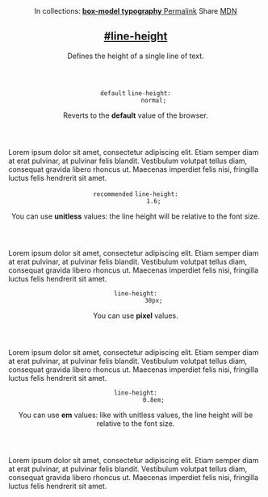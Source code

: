 <section id="line-height" class="property">
  <header class="property__header">
    <nav class="property__links">
      <span class="property__collections">
        <span>In collections:</span>
        <a href="/box-model/">
          <strong>box-model</strong>
        </a>
        <a href="/typography/">
          <strong>typography</strong>
        </a>
      </span>
      <a class="property__links-direct" href="/property/line-height/" data-property-name="line-height"
        data-tooltip="Single page for this property">Permalink</a>
      <a class="property__share" data-tooltip="Share on Twitter or Facebook" data-property-name="line-height">Share</a>
      <a target="_blank" href="https://developer.mozilla.org/en/docs/Web/CSS/line-height"
        data-tooltip="See on Mozilla Developer Network" rel="external">MDN</a>
    </nav>
    <h2 class="property__name">
      <a href="#line-height"><span>#</span>line-height</a>
    </h2>
    <div class="property__description">
      <p>Defines the height of a single line of text.</p>
    </div>
  </header>
  <section class="example">
    <header class="example__header">
      <p class="example__name">
        <code class="example--default" data-tooltip="This is the property's default value">default</code>
        <code class="example--value" data-tooltip="Click to copy" data-clipboard-text="line-height: normal;">line-height:
          normal;</code>
      </p>
      <div class="example__description">
        <p>Reverts to the <strong>default</strong> value of the browser.</p>
      </div>
    </header>
    <aside class="example__preview">
      <div class="example__browser"><i></i><i></i><i></i></div>
      <div class="example__output">
        <div class="example__output-div line-height " id="line-height-normal">
          <p class="block block--alpha">Lorem ipsum dolor sit amet, consectetur adipiscing elit. Etiam semper diam at
            erat pulvinar, at pulvinar felis blandit. Vestibulum volutpat tellus diam, consequat gravida libero rhoncus
            ut. Maecenas imperdiet felis nisi, fringilla luctus felis hendrerit sit amet.</p>
        </div>
      </div>
    </aside>
  </section>
  <section class="example">
    <header class="example__header">
      <p class="example__name">
        <code class="example__recommended"
          data-tooltip="This type of value is recommended for this property">recommended</code>
        <code class="example--value" data-tooltip="Click to copy" data-clipboard-text="line-height: 1.6;">line-height:
          1.6;</code>
      </p>
      <div class="example__description">
        <p>You can use <strong>unitless</strong> values: the line height will be relative to the font size.</p>
      </div>
    </header>
    <aside class="example__preview">
      <div class="example__browser"><i></i><i></i><i></i></div>
      <div class="example__output">
        <div class="example__output-div line-height " id="line-height-16">
          <p class="block block--alpha">Lorem ipsum dolor sit amet, consectetur adipiscing elit. Etiam semper diam at
            erat pulvinar, at pulvinar felis blandit. Vestibulum volutpat tellus diam, consequat gravida libero rhoncus
            ut. Maecenas imperdiet felis nisi, fringilla luctus felis hendrerit sit amet.</p>
        </div>
      </div>
    </aside>
  </section>
  <section class="example">
    <header class="example__header">
      <p class="example__name">
        <code class="example--value" data-tooltip="Click to copy" data-clipboard-text="line-height: 30px;">line-height:
          30px;</code>
      </p>
      <div class="example__description">
        <p>You can use <strong>pixel</strong> values.</p>
      </div>
    </header>
    <aside class="example__preview">
      <div class="example__browser"><i></i><i></i><i></i></div>
      <div class="example__output">
        <div class="example__output-div line-height " id="line-height-30px">
          <p class="block block--alpha">Lorem ipsum dolor sit amet, consectetur adipiscing elit. Etiam semper diam at
            erat pulvinar, at pulvinar felis blandit. Vestibulum volutpat tellus diam, consequat gravida libero rhoncus
            ut. Maecenas imperdiet felis nisi, fringilla luctus felis hendrerit sit amet.</p>
        </div>
      </div>
    </aside>
  </section>
  <section class="example">
    <header class="example__header">
      <p class="example__name">
        <code class="example--value" data-tooltip="Click to copy" data-clipboard-text="line-height: 0.8em;">line-height:
          0.8em;</code>
      </p>
      <div class="example__description">
        <p>You can use <strong>em</strong> values: like with unitless values, the line height will be relative to the
          font size.</p>
      </div>
    </header>
    <aside class="example__preview">
      <div class="example__browser"><i></i><i></i><i></i></div>
      <div class="example__output">
        <div class="example__output-div line-height " id="line-height-08em">
          <p class="block block--alpha">Lorem ipsum dolor sit amet, consectetur adipiscing elit. Etiam semper diam at
            erat pulvinar, at pulvinar felis blandit. Vestibulum volutpat tellus diam, consequat gravida libero rhoncus
            ut. Maecenas imperdiet felis nisi, fringilla luctus felis hendrerit sit amet.</p>
        </div>
      </div>
    </aside>
  </section>
</section>
